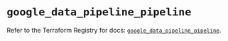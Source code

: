# `google_data_pipeline_pipeline`

Refer to the Terraform Registry for docs: [`google_data_pipeline_pipeline`](https://registry.terraform.io/providers/hashicorp/google/6.41.0/docs/resources/data_pipeline_pipeline).

